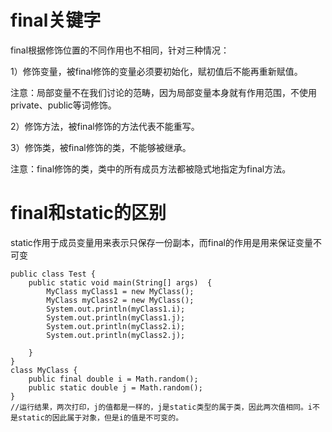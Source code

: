 # final关键字

final根据修饰位置的不同作用也不相同，针对三种情况：

1）修饰变量，被final修饰的变量必须要初始化，赋初值后不能再重新赋值。

注意：局部变量不在我们讨论的范畴，因为局部变量本身就有作用范围，不使用private、public等词修饰。

2）修饰方法，被final修饰的方法代表不能重写。

3）修饰类，被final修饰的类，不能够被继承。

注意：final修饰的类，类中的所有成员方法都被隐式地指定为final方法。

# final和static的区别

static作用于成员变量用来表示只保存一份副本，而final的作用是用来保证变量不可变

```
public class Test {
    public static void main(String[] args)  {
        MyClass myClass1 = new MyClass();
        MyClass myClass2 = new MyClass();
        System.out.println(myClass1.i);
        System.out.println(myClass1.j);
        System.out.println(myClass2.i);
        System.out.println(myClass2.j);

    }
}
class MyClass {
    public final double i = Math.random();
    public static double j = Math.random();
}
//运行结果，两次打印，j的值都是一样的，j是static类型的属于类，因此两次值相同。i不是static的因此属于对象，但是i的值是不可变的。
```

